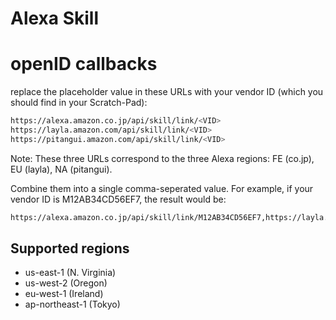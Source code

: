# Alexa Skill

# openID callbacks

replace the placeholder value <VID> in these URLs with your vendor ID (which you should find in your Scratch-Pad): 

```sh
https://alexa.amazon.co.jp/api/skill/link/<VID>
https://layla.amazon.com/api/skill/link/<VID>
https://pitangui.amazon.com/api/skill/link/<VID>
  ```
  
Note: These three URLs correspond to the three Alexa regions: FE (co.jp), EU (layla), NA (pitangui). 

Combine them into a single comma-seperated value. For example, if your vendor ID is M12AB34CD56EF7, the result would be:

```sh
https://alexa.amazon.co.jp/api/skill/link/M12AB34CD56EF7,https://layla.amazon.com/api/skill/link/M12AB34CD56EF7,https://pitangui.amazon.com/api/skill/link/M12AB34CD56EF7
```

## Supported regions

- us-east-1 (N. Virginia)
- us-west-2 (Oregon)
- eu-west-1 (Ireland)
- ap-northeast-1 (Tokyo)

